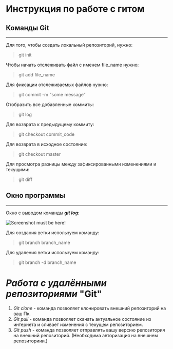 # Инструкция по работе с гитом 

## Команды Git 
---

Для того, чтобы создать локальный репозиторий, нужно:
> git init

Чтобы начать отслеживать файл с именем file_name нужно:
> git add file_name

Для фиксации отслеживаемых файлов нужно:
> git commit -m "some message"

Отобразить все добавленные коммиты:
> git log

Для возврата к предыдущему коммиту:
> git checkout commit_code

Для возврата в исходное состояние:
> git checkout master

Для просмотра разницы между зафиксированными изменениями и текущими:
> git diff

## Окно программы 
---

Окно с выводом команды ***git log***:

![Screenshot must be here!](./git_window.JPG)

Для создания ветки используем команду:
> git branch branch_name

Для удаления ветки используем команду:
> git branch -d branch_name

# __*Работа с удалёнными репозиториями* "Git"__

1. *Git clone* - команда позволяет клонировать внешний репозиторий на ваш Пк.
1. *Git pull* - команда позволяет скачать актуальное состояние из интернета и сливает изменения с текущем репозиторием.
1. *Git push* - команда позволяет отправлять вашу версию репозитория на внешний репозиторий. (Необходима авторизация на внешнем репозиториии.)



